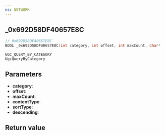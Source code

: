 ```yaml
---
ns: NETWORK
---
```

## _0x692D58DF40657E8C

```c
// 0x692D58DF40657E8C
BOOL _0x692D58DF40657E8C(int category, int offset, int maxCount, char* contentType, int sortType, BOOL descending);
```

```
UGC_QUERY_BY_CATEGORY
UgcQueryByCategory
```

## Parameters
* **category**: 
* **offset**: 
* **maxCount**: 
* **contentType**: 
* **sortType**: 
* **descending**: 

## Return value
